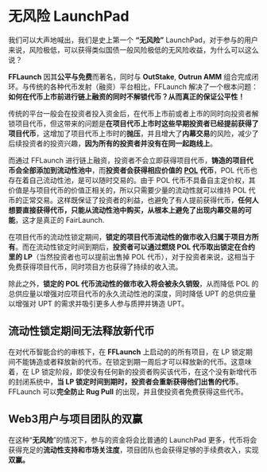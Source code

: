 # 无风险 LaunchPad

我们可以大声地喊出，我们是史上第一个 **“无风险”** LaunchPad，对于参与的用户来说，风险极低，可以获得类似国债一般风险极低的无风险收益，为什么可以这么说？

**FFLaunch** 因其**公平与免费**而著名，同时与 **OutStake**, **Outrun AMM** 组合完成闭环。与传统的各种代币发射（融资）平台相比，FFLaunch 解决了一个根本问题：**如何在代币上市前进行链上融资的同时不解锁代币？从而真正的保证公平性！**

传统的平台一般会在投资者投入资金后，在代币上市前或者上市的同时向投资者解锁项目代币，但这带来的问题是**在项目代币上市时这些早期投资者已经提前获得了项目代币**，这增加了项目代币上市时的**抛压**，并且增大了**内幕交易**的风险，减少了后续投资者的投资兴趣，**因为所有的投资者并没有在同一起跑线上**。

而通过 FFLaunch 进行链上融资，投资者不会立即获得项目代币，**铸造的项目代币会全部添加到流动性池中**，而**投资者会获得相应价值的** [**POL**](proof-of-liquidity-token.md) **代币**，POL 代币也存在着自己流动性池，是可以随时交易的。由于 POL 代币不具备自主定价权，其价值是与项目代币的价值正相关的，所以只需要少量的流动性就可以维持 POL 代币的正常交易。这样既保证了投资者的利益，也避免了有人提前获得代币，**任何人想要直接获得代币，只能从流动性池中购买，从根本上避免了出现内幕交易的可能**，这才是真正的 FairLaunch.

在项目代币的流动性锁定期间，**锁定的项目代币流动性的做市收入归属于项目方所有**。而在流动性锁定时间到期后，**投资者可以通过燃烧 POL 代币取出锁定在合约里的 LP**（当然投资者也可以提前出售掉 POL 代币），对于投资者来说，这相当于免费获得项目代币，同时项目方也获得了持续的收入流。

除此之外，**锁定的 POL 代币流动性的做市收入将会被永久销毁**，从而降低 POL 的总供应量以增强对应项目代币的永久流动性池的深度，同时降低 UPT 的总供应量以增强对 UPT 的需求并吸引更多人参与质押并铸造 UPT。

## **流动性锁定期间无法释放新代币**

在对代币智能合约的审核下，在 **FFLaunch** 上启动的的所有项目，在 LP 锁定期间不能铸造或者释放新的代币。在锁定到期一周后才可以释放新的代币。这意味着，在 LP 锁定阶段，即使没有任何新的投资者购买该代币，在这个没有新增代币的封闭系统中，**当 LP 锁定时间到期时，投资者会重新获得他们出售的代币**。FFLaunch 可以**完全防止 Rug Pull** 的出现，并且使投资者免费获得这些代币。

## **Web3用户与项目团队的双赢**

在这种“**无风险**”的情况下，参与的资金将会比普通的 LaunchPad 更多，代币将会获得充足的**流动性支持和市场关注度**，项目团队也会获得足够的手续费收入，实现**双赢。**
